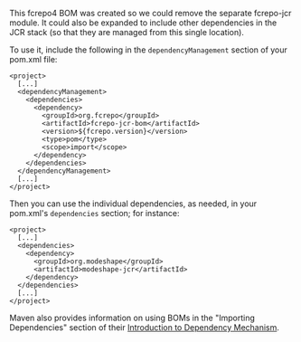 This fcrepo4 BOM was created so we could remove the separate fcrepo-jcr module.  It could also be expanded to include other dependencies in the JCR stack (so that they are managed from this single location).

To use it, include the following in the `dependencyManagement` section of your pom.xml file:

    <project>
      [...]
      <dependencyManagement>
        <dependencies>
          <dependency>
            <groupId>org.fcrepo</groupId>
            <artifactId>fcrepo-jcr-bom</artifactId>
            <version>${fcrepo.version}</version>
            <type>pom</type>
            <scope>import</scope>
          </dependency>
        </dependencies>
      </dependencyManagement>
      [...]
    </project>

Then you can use the individual dependencies, as needed, in your pom.xml's `dependencies` section; for instance:

    <project>
      [...]
      <dependencies>
        <dependency>
          <groupId>org.modeshape</groupId>
          <artifactId>modeshape-jcr</artifactId>
        </dependency>
      </dependencies>
      [...]
    </project>

Maven also provides information on using BOMs in the "Importing Dependencies" section of their [Introduction to Dependency Mechanism](http://maven.apache.org/guides/introduction/introduction-to-dependency-mechanism.html#Importing_Dependencies).